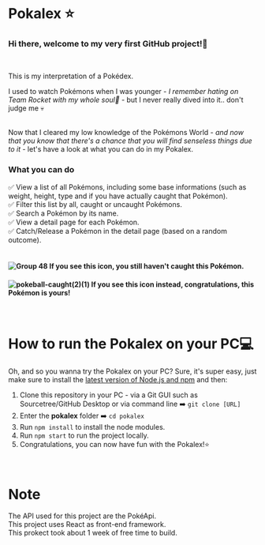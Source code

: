 # Pokalex ⭐

### Hi there, welcome to my very first GitHub project!🌈
<br />

This is my interpretation of a Pokédex.

I used to watch Pokémons when I was younger - *I remember hating on Team Rocket with my whole soul🤬* - but I never really dived into it.. don't judge me 💀
<br />
<br />

Now that I cleared my low knowledge of the Pokémons World - *and now that you know that there's a chance that you will find senseless things due to it* - let's have a look at what you can do in my Pokalex.

### What you can do
✅ View a list of all Pokémons, including some base informations (such as weight, height, type and if you have actually caught that Pokémon).<br>
✅ Filter this list by all, caught or uncaught Pokémons.<br>
✅ Search a Pokémon by its name.<br>
✅ View a detail page for each Pokémon.<br>
✅ Catch/Release a Pokémon in the detail page (based on a random outcome).
<br>
<br>

#### ![Group 48](https://user-images.githubusercontent.com/79731800/195064698-5f763e66-7be3-45fa-8e16-ec0ac4ed5887.png) If you see this icon, you still haven't caught this Pokémon.

#### ![pokeball-caught(2)(1)](https://user-images.githubusercontent.com/79731800/195064567-8b66658a-187a-4e71-b136-550514d68bdd.png) If you see this icon instead, congratulations, this Pokémon is yours!
<br>

# How to run the Pokalex on your PC💻
Oh, and so you wanna try the Pokalex on your PC? Sure, it's super easy, just make sure to install the [latest version of Node.js and npm](https://nodejs.org/en/download/) and then:
1. Clone this repository in your PC - via a Git GUI such as Sourcetree/GitHub Desktop or via command line ➡️ `git clone [URL]`
2. Enter the **pokalex** folder ➡️ `cd pokalex`
3. Run `npm install` to install the node modules.
4. Run `npm start` to run the project locally.
5. Congratulations, you can now have fun with the Pokalex!⭐
<br>

# Note
The API used for this project are the PokéApi.<br>
This project uses React as front-end framework.<br>
This prokect took about 1 week of free time to build.<br>
